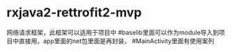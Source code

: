 # rxjava2-rettrofit2-mvp
网络请求框架，此框架可以适用于项目中
#baselib里面可以作为module导入到项目中直接用，app里面的net包里面是再封装，
#MainActivity里面有使用案列
